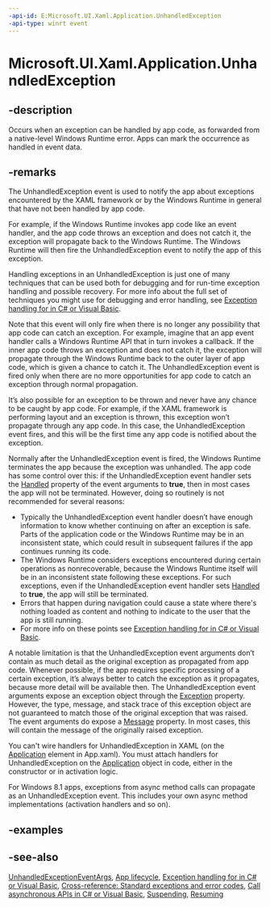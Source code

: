```yaml
---
-api-id: E:Microsoft.UI.Xaml.Application.UnhandledException
-api-type: winrt event
---
```


<!-- Event syntax
public event Windows.UI.Xaml.UnhandledExceptionEventHandler UnhandledException
-->

# Microsoft.UI.Xaml.Application.UnhandledException

## -description
Occurs when an exception can be handled by app code, as forwarded from a native-level Windows Runtime error. Apps can mark the occurrence as handled in event data.

## -remarks
The UnhandledException event is used to notify the app about exceptions encountered by the XAML framework or by the Windows Runtime in general that have not been handled by app code.

For example, if the Windows Runtime invokes app code like an event handler, and the app code throws an exception and does not catch it, the exception will propagate back to the Windows Runtime. The Windows Runtime will then fire the UnhandledException event to notify the app of this exception.

Handling exceptions in an UnhandledException is just one of many techniques that can be used both for debugging and for run-time exception handling and possible recovery. For more info about the full set of techniques you might use for debugging and error handling, see [Exception handling for    in C# or Visual Basic](/previous-versions/windows/apps/dn532194(v=win.10)).

Note that this event will only fire when there is no longer any possibility that app code can catch an exception. For example, imagine that an app event handler calls a Windows Runtime  API that in turn invokes a callback. If the inner app code throws an exception and does not catch it, the exception will propagate through the Windows Runtime back to the outer layer of app code, which is given a chance to catch it. The UnhandledException event is fired only when there are no more opportunities for app code to catch an exception through normal propagation.

It’s also possible for an exception to be thrown and never have any chance to be caught by app code. For example, if the XAML framework is performing layout and an exception is thrown, this exception won’t propagate through any app code. In this case, the UnhandledException event fires, and this will be the first time any app code is notified about the exception.

Normally after the UnhandledException event is fired, the Windows Runtime terminates the app because the exception was unhandled. The app code has some control over this: if the UnhandledException event handler sets the [Handled](unhandledexceptioneventargs_handled.md) property of the event arguments to **true**, then in most cases the app will not be terminated. However, doing so routinely is not recommended for several reasons: 
+ Typically the UnhandledException event handler doesn’t have enough information to know whether continuing on after an exception is safe. Parts of the application code or the Windows Runtime may be in an inconsistent state, which could result in subsequent failures if the app continues running its code.
+ The Windows Runtime considers exceptions encountered during certain operations as nonrecoverable, because the Windows Runtime itself will be in an inconsistent state following these exceptions. For such exceptions, even if the UnhandledException event handler sets [Handled](unhandledexceptioneventargs_handled.md) to **true**, the app will still be terminated.
+ Errors that happen during navigation could cause a state where there's nothing loaded as content and nothing to indicate to the user that the app is still running.
+ For more info on these points see [Exception handling for    in C# or Visual Basic](/previous-versions/windows/apps/dn532194(v=win.10)).



<!--THIS FIXED in 8.1 with unified exception model<p  xmlns:xsi="http://www.w3.org/2001/XMLSchema-instance">It’s important to be aware of several limitations of the <xref targtype="event_winrt" rid="w_ui_xaml.application_unhandledexception">UnhandledException</xref> event. This event is only used with exceptions encountered by the XAML framework or the core <tla rid="winrt"/>. Exceptions encountered by other <tla rid="winrt"/> components or parts of the app that are not using  the XAML framework will not result in this event being raised. For example, if a different <tla rid="windows"/> component calls into app  code and an exception is thrown and not caught, the <xref targtype="event_winrt" rid="w_ui_xaml.application_unhandledexception">UnhandledException</xref> event won’t fire, and the app won't have a chance to handle that. There's also an affinity to the UI thread. If app  code creates a worker thread, and then raises an exception on the worker thread, the <xref targtype="event_winrt" rid="w_ui_xaml.application_unhandledexception">UnhandledException</xref> event doesn't fire.</p>-->
A notable limitation is that the UnhandledException event arguments don’t contain as much detail as the original exception as propagated from app code. Whenever possible, if the app requires specific processing of a certain exception, it’s always better to catch the exception as it propagates, because more detail will be available then. The UnhandledException event arguments expose an exception object through the [Exception](unhandledexceptioneventargs_exception.md) property. However, the type, message, and stack trace of this exception object are not guaranteed to match those of the original exception that was raised. The event arguments do expose a [Message](unhandledexceptioneventargs_message.md) property. In most cases, this will contain the message of the originally raised exception.

You can't wire handlers for UnhandledException in XAML (on the [Application](application.md) element in App.xaml). You must attach handlers for UnhandledException on the [Application](application.md) object in code, either in the constructor or in activation logic.

For Windows 8.1 apps, exceptions from async method calls can propagate as an UnhandledException event. This includes your own async method implementations (activation handlers and so on).

## -examples

## -see-also
[UnhandledExceptionEventArgs](unhandledexceptioneventargs.md), [App lifecycle](/windows/uwp/launch-resume/app-lifecycle), [Exception handling for    in C# or Visual Basic](/previous-versions/windows/apps/dn532194(v=win.10)), [Cross-reference: Standard exceptions and error codes](/previous-versions/windows/apps/dn535792(v=win.10)), [Call asynchronous APIs in C# or Visual Basic](/windows/uwp/threading-async/call-asynchronous-apis-in-csharp-or-visual-basic), [Suspending](application_suspending.md), [Resuming](application_resuming.md)
